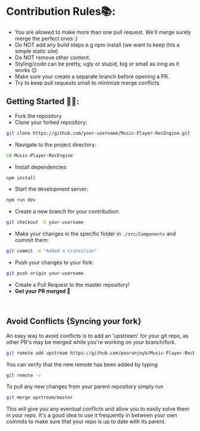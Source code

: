 # Contribution Rules📚:

- You are allowed to make more than one pull request. We'll merge surely merge the perfect ones :)
- Do NOT add any build steps e.g npm install (we want to keep this a simple static site)
- Do NOT remove other content.
- Styling/code can be pretty, ugly or stupid, big or small as long as it works 😉
- Make sure your create a separate branch before opening a PR.
- Try to keep pull requests small to minimize merge conflicts


## Getting Started 🤩🤗:

- Fork the repository
- Clone your forked repository: 
```bash
git clone https://github.com/your-username/Music-Player-RecEngine.git
```
- Navigate to the project directory: 
```bash
cd Music-Player-RecEngine
```
- Install dependencies: 
```bash
npm install
```
- Start the development server: 
```bash
npm run dev
```
- Create a new branch for your contribution: 
```bash
git checkout -b your-username
```
- Make your changes in the specific folder in `./src/Components` and commit them: 
```bash 
git commit -m "Added a transition"
```
- Push your changes to your fork: 
```bash
git push origin your-username
```
- Create a Pull Request to the master repository!
- **Get your PR merged 🚀**

<br>

## Avoid Conflicts {Syncing your fork}

An easy way to avoid conflicts is to add an 'upstream' for your git repo, as other PR's may be merged while you're working on your branch/fork.   

```bash
git remote add upstream https://github.com/pooranjoyb/Music-Player-RecEngine
```

You can verify that the new remote has been added by typing
```bash
git remote -v
```

To pull any new changes from your parent repository simply run
```bash
git merge upstream/master
```

This will give you any eventual conflicts and allow you to easily solve them in your repo. It's a good idea to use it frequently in between your own commits to make sure that your repo is up to date with its parent.
